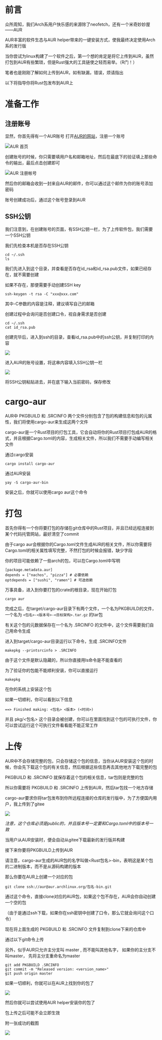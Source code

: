 # 前言

众所周知，我们Arch系用户快乐感的来源除了neofetch，还有一个米奇妙妙屋——AUR

AUR丰富的软件生态与AUR helper带来的一键安装方式，使我最终决定使用Arch系的发行版

当你尝试为linux构建了一个软件之后，第一个想的肯定是将它上传到AUR，虽然打包到AUR有些繁琐，但是Rust强大的工具链使之轻而易举。（R门！）

笔者也是刚刚了解如何上传到AUR，如有缺漏，错误，烦请指出

以下将指导你将Rust包发布到AUR上

# 准备工作

## 注册账号

显然，你首先得有一个AUR账号 打开[AUR的网站](https://aur.archlinux.org/)，注册一个账号

![AUR 首页](articles/rust-aur/AUR_home_page.png)

创建账号的时候，你只需要填用户名和邮箱地址，然后在最底下的验证填上那些命令的输出，最后点击创建即可

![AUR 注册帐号](articles/rust-aur/AUR_reg_page.png)

然后你的邮箱会收到一封来自AUR的邮件，你可以通过这个邮件为你的账号添加密码

账号创建成功后，通过这个账号登录到AUR

## SSH公钥 

我们注意到，在创建账号的页面，有SSH公钥一栏，为了上传软件包，我们需要一个SSH公钥

我们先检查本机是否存在SSH公钥

```
cd ~/.ssh
ls
```

我们先进入到这个目录，并查看是否存在id_rsa和id_rsa.pub文件，如果已经存在，就不需要创建

如果不存在，那便需要手动创建SSH key

```
ssh-keygen -t rsa -C "xxx@xxx.com"
```

其中-C参数的内容是注释，建议填写自己的邮箱

创建过程中会询问是否创建口令，视自身需求是否创建

```
cd ~/.ssh
cat id_rsa.pub
```

创建完毕后，进入到ssh的目录，查看id_rsa.pub中的ssh公钥，并复制打印的内容

![](articles/rust-aur/cat_ssh_pub_key.png)

进入AUR的账号设置，将这串内容填入SSH公钥一栏

![](articles/rust-aur/add_ssh_key_to_AUR.png)

将SSH公钥粘贴进去，并在底下输入当前密码，保存修改

# cargo-aur 

AUR中 PKGBUILD 和 .SRCINFO 两个文件分别包含了包的构建信息和包的元属性，我们将使用cargo-aur来生成这两个文件

cargo-aur是一个Rust项目的打包工具，它会自动将你的Rust项目打包成AUR的格式，并且根据Cargo.toml的内容，生成相关文件，所以我们不需要手动编写相关文件

通过cargo安装
```
cargo install cargo-aur
```

通过AUR安装
```
yay -S cargo-aur-bin
```

安装之后，你就可以使用cargo aur这个命令

# 打包

首先你得有一个你将要打包的存储在git仓库中的Rust项目，并且已经远程连接到某个代码托管网站，最好清空了commit

由于cargo aur会根据你的Cargo.toml文件生成AUR的相关文件，所以你需要将Cargo.toml的相关属性填写完整，不然打包的时候会报错，缺少字段

你的项目可能依赖了一些arch的包，可以在Cargo.toml中写明
```
[package.metadata.aur]
depends = ["nachos", "pizza"] # 必要依赖
optdepends = ["sushi", "ramen"] # 可选依赖
```

万事具备，进入到你要打包的crate的根目录，现在开始打包
```
cargo aur
```

完成之后，在target/cargo-aur目录下有两个文件，一个名为PKGBUILD的文件，一个名为
`<包名>-<版本号>-<目标架构>.tar.gz`
的tar包

有关这个包的元数据保存在一个名为 .SRCINFO 的文件中，这个文件需要我们自己用命令生成

进入到target/cargo-aur目录运行以下命令，生成 .SRCINFO文件

```
makepkg --printsrcinfo > .SRCINFO
```

由于这个文件是默认隐藏的，所以你直接用ls命令是不能查看的

为了验证你的包能不能顺利安装，你可以直接运行

```
makepkg
```

在你的系统上安装这个包

如果一切顺利，你可以看到以下信息

```
==> Finished making: <包名> <版本> (<时间>)
```

并且 pkg/<包名> 这个目录会被创建，你可以在里面找到这个包的可执行文件，你可以尝试运行这个可执行文件看看能不能正常工作

# 上传

AUR中不会存储完整的包，只会存储这个包的信息，当你从AUR安装这个包的时候，你会先下载这个包的有关信息，然后根据这些信息再去其他地方下载完整的包

PKGBUILD 和 .SRCINFO 就保存着这个包的相关信息，tar包则是完整的包

所以你需要将 PKGBUILD 和 .SRCINFO 上传到AUR，然后tar包找一个地方存储

cargo-aur要求你将tar包发布到你所远程连接的仓库的发行版中，为了方便国内用户，我上传到了gitee

![](articles/rust-aur/gitee_release.png)

_注意，这个仓库必须是public的，并且版本号一定要和Cargo.toml中的版本号一致_

当用户从AUR安装时，便会自动从gitee下载最新的发行版并构建

接下来你要将PKGBUILD上传到AUR

请注意，cargo-aur生成的AUR包的名字叫做<Rust包名>-bin，表明这是某个包的二进制版本，而不是从源码构建的版本

那么你要在AUR上创建一个对应的包

```
git clone ssh://aur@aur.archlinux.org/包名-bin.git
```

通过这个命令，直接clone对应的AUR包，如果这个包不存在，AUR会你自动创建一个空的包

（由于是通过ssh下载，如果你在ssh密钥中创建了口令，那么它就会询问这个口令）

现在将上面生成的 PKGBUILD 和 .SRCINFO 文件复制到clone下来的仓库中

通过以下git命令上传

另外，似乎AUR只允许主分支叫 master , 而不能叫其他名字， 如果你的主分支不叫master， 先将主分支重命名为master

```
git add PKGBUILD .SRCINFO
git commit -m "Released version: <version_name>"
git push origin master
```

如果一切顺利，你就可以在AUR上找到你的包了

![](articles/rust-aur/AUR_uploaded_package.png)

然后你就可以尝试使用AUR helper安装你的包了

包上传之后可能不会立即生效

附一张成功的截图

![](articles/rust-aur/yay_succeed.png)
